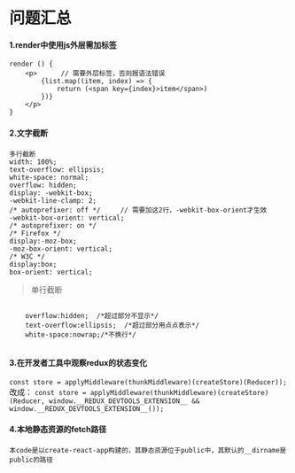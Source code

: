 # 问题汇总
#### 1.render中使用js外层需加标签

```
render () {
    <p>      // 需要外层标签，否则报语法错误
        {list.map((item, index) => {
            return (<span key={index}>item</span>)
        })}
    </p>
}
```

#### 2.文字截断
    多行截断
    width: 100%;
    text-overflow: ellipsis;
    white-space: normal;
    overflow: hidden;
    display: -webkit-box;
    -webkit-line-clamp: 2;
    /* autoprefixer: off */     // 需要加这2行，-webkit-box-orient才生效
    -webkit-box-orient: vertical;
    /* autoprefixer: on */
    /* Firefox */
    display:-moz-box;
    -moz-box-orient: vertical;
    /* W3C */
    display:box;
    box-orient: vertical;

   >单行截断
   <code>
    overflow:hidden;  /*超过部分不显示*/
    text-overflow:ellipsis;  /*超过部分用点点表示*/
    white-space:nowrap;/*不换行*/
   </code>

#### 3.在开发者工具中观察redux的状态变化

  `const store = applyMiddleware(thunkMiddleware)(createStore)(Reducer));`
改成：
  `const store = applyMiddleware(thunkMiddleware)(createStore)(Reducer, window.__REDUX_DEVTOOLS_EXTENSION__ && window.__REDUX_DEVTOOLS_EXTENSION__());`

#### 4.本地静态资源的fetch路径

    本code是以create-react-app构建的，其静态资源位于public中，其默认的__dirname是public的路径


